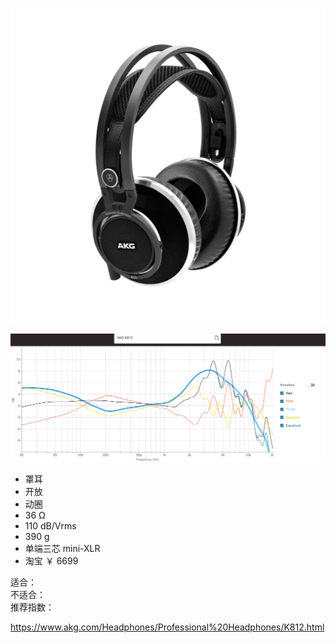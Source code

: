 ![img](../../../resource/k812.webp)

![freq](../../../resource/k812%20freq.png)

- 罩耳
- 开放
- 动圈
- 36 Ω
- 110 dB/Vrms
- 390 g
- 单端三芯 mini-XLR
- 淘宝 ￥ 6699

适合：  
不适合：  
推荐指数：

https://www.akg.com/Headphones/Professional%20Headphones/K812.html
